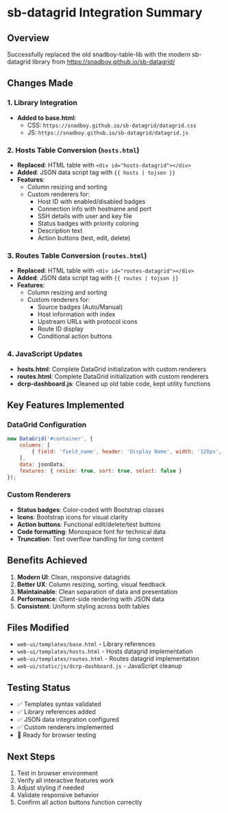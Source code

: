 # sb-datagrid Integration Summary

## Overview
Successfully replaced the old snadboy-table-lib with the modern sb-datagrid library from https://snadboy.github.io/sb-datagrid/

## Changes Made

### 1. Library Integration
- **Added to base.html**:
  - CSS: `https://snadboy.github.io/sb-datagrid/datagrid.css`
  - JS: `https://snadboy.github.io/sb-datagrid/datagrid.js`

### 2. Hosts Table Conversion (`hosts.html`)
- **Replaced**: HTML table with `<div id="hosts-datagrid"></div>`
- **Added**: JSON data script tag with `{{ hosts | tojson }}`
- **Features**:
  - Column resizing and sorting
  - Custom renderers for:
    - Host ID with enabled/disabled badges
    - Connection info with hostname and port
    - SSH details with user and key file
    - Status badges with priority coloring
    - Description text
    - Action buttons (test, edit, delete)

### 3. Routes Table Conversion (`routes.html`)
- **Replaced**: HTML table with `<div id="routes-datagrid"></div>`
- **Added**: JSON data script tag with `{{ routes | tojson }}`
- **Features**:
  - Column resizing and sorting
  - Custom renderers for:
    - Source badges (Auto/Manual)
    - Host information with index
    - Upstream URLs with protocol icons
    - Route ID display
    - Conditional action buttons

### 4. JavaScript Updates
- **hosts.html**: Complete DataGrid initialization with custom renderers
- **routes.html**: Complete DataGrid initialization with custom renderers  
- **dcrp-dashboard.js**: Cleaned up old table code, kept utility functions

## Key Features Implemented

### DataGrid Configuration
```javascript
new DataGrid('#container', {
    columns: [
        { field: 'field_name', header: 'Display Name', width: '120px', sortable: true, renderer: function(value, row) { ... } }
    ],
    data: jsonData,
    features: { resize: true, sort: true, select: false }
});
```

### Custom Renderers
- **Status badges**: Color-coded with Bootstrap classes
- **Icons**: Bootstrap icons for visual clarity
- **Action buttons**: Functional edit/delete/test buttons
- **Code formatting**: Monospace font for technical data
- **Truncation**: Text overflow handling for long content

## Benefits Achieved
1. **Modern UI**: Clean, responsive datagrids
2. **Better UX**: Column resizing, sorting, visual feedback
3. **Maintainable**: Clean separation of data and presentation
4. **Performance**: Client-side rendering with JSON data
5. **Consistent**: Uniform styling across both tables

## Files Modified
- `web-ui/templates/base.html` - Library references
- `web-ui/templates/hosts.html` - Hosts datagrid implementation
- `web-ui/templates/routes.html` - Routes datagrid implementation  
- `web-ui/static/js/dcrp-dashboard.js` - JavaScript cleanup

## Testing Status
- ✅ Templates syntax validated
- ✅ Library references added
- ✅ JSON data integration configured
- ✅ Custom renderers implemented
- 🔄 Ready for browser testing

## Next Steps
1. Test in browser environment
2. Verify all interactive features work
3. Adjust styling if needed
4. Validate responsive behavior
5. Confirm all action buttons function correctly